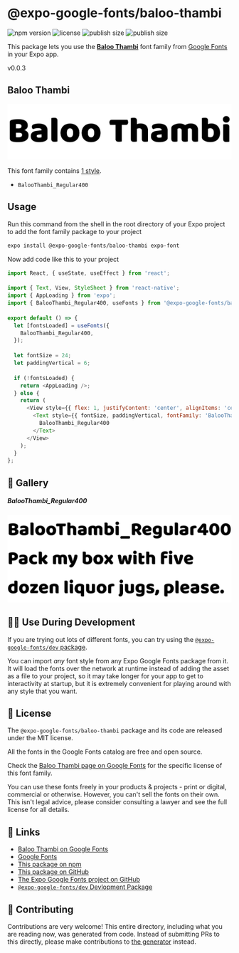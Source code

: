 # @expo-google-fonts/baloo-thambi

![npm version](https://flat.badgen.net/npm/v/@expo-google-fonts/baloo-thambi)
![license](https://flat.badgen.net/github/license/expo/google-fonts)
![publish size](https://flat.badgen.net/packagephobia/install/@expo-google-fonts/baloo-thambi)
![publish size](https://flat.badgen.net/packagephobia/publish/@expo-google-fonts/baloo-thambi)

This package lets you use the [**Baloo Thambi**](https://fonts.google.com/specimen/Baloo+Thambi) font family from [Google Fonts](https://fonts.google.com/) in your Expo app.

v0.0.3

## Baloo Thambi

![Baloo Thambi](./font-family.png)

This font family contains [1 style](#-gallery).

- `BalooThambi_Regular400`

## Usage

Run this command from the shell in the root directory of your Expo project to add the font family package to your project
```sh
expo install @expo-google-fonts/baloo-thambi expo-font
```

Now add code like this to your project
```js
import React, { useState, useEffect } from 'react';

import { Text, View, StyleSheet } from 'react-native';
import { AppLoading } from 'expo';
import { BalooThambi_Regular400, useFonts } from '@expo-google-fonts/baloo-thambi';

export default () => {
  let [fontsLoaded] = useFonts({
    BalooThambi_Regular400,
  });

  let fontSize = 24;
  let paddingVertical = 6;

  if (!fontsLoaded) {
    return <AppLoading />;
  } else {
    return (
      <View style={{ flex: 1, justifyContent: 'center', alignItems: 'center' }}>
        <Text style={{ fontSize, paddingVertical, fontFamily: 'BalooThambi_Regular400' }}>
          BalooThambi_Regular400
        </Text>
      </View>
    );
  }
};

```

## 🔡 Gallery

##### BalooThambi_Regular400
![BalooThambi_Regular400](./5eb4d30c776f864b83a43cfbbcf1d05dda4a119a042f5a735adb014fdb4707e3.ttf.png)


## 👩‍💻 Use During Development

If you are trying out lots of different fonts, you can try using the [`@expo-google-fonts/dev` package](https://github.com/expo/google-fonts/tree/master/font-packages/dev#readme).

You can import *any* font style from any Expo Google Fonts package from it. It will load the fonts
over the network at runtime instead of adding the asset as a file to your project, so it may take longer
for your app to get to interactivity at startup, but it is extremely convenient
for playing around with any style that you want.

## 📖 License

The `@expo-google-fonts/baloo-thambi` package and its code are released under the MIT license.

All the fonts in the Google Fonts catalog are free and open source.

Check the [Baloo Thambi page on Google Fonts](https://fonts.google.com/specimen/Baloo+Thambi) for the specific license of this font family.

You can use these fonts freely in your products & projects - print or digital, commercial or otherwise. However, you can't sell the fonts on their own. This isn't legal advice, please consider consulting a lawyer and see the full license for all details.

## 🔗 Links

- [Baloo Thambi on Google Fonts](https://fonts.google.com/specimen/Baloo+Thambi)
- [Google Fonts](https://fonts.google.com/)
- [This package on npm](https://www.npmjs.com/package/@expo-google-fonts/baloo-thambi)
- [This package on GitHub](https://github.com/expo/google-fonts/tree/master/font-packages/baloo-thambi)
- [The Expo Google Fonts project on GitHub](https://github.com/expo/google-fonts)
- [`@expo-google-fonts/dev` Devlopment Package](https://github.com/expo/google-fonts/tree/master/font-packages/dev)


## 🤝 Contributing

Contributions are very welcome! This entire directory, including what you are reading now, was generated from code. Instead of submitting PRs to this directly, please make contributions to [the generator](https://github.com/expo/google-fonts/tree/master/packages/generator) instead.
